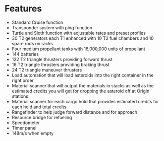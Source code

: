 # Features

- Standard Cruise function
- Transponder system with ping function
- Turtle and Sloth function with adjustable rates and preset profiles
- 30 T2 generators each T1 enhanced with 10 T2 fuel chambers and 10 spare rods on racks
- Four medium propellant tanks with 16,000,000 units of propellant
- 144 batteries
- 122 T2 triangle thrusters providing forward thrust
- 16 T2 triangle thrusters providing braking thrust
- 24 T2 triangle maneuver thrusters
- Load automation that will load asteroids into the right container in the right order
- Material scanner that will output the materials in stacks as well as the estimated credits you will get for dropping the asteroid off at Origin stations
- Material scanner for each cargo hold that provides estimated credits for each hold and total credits
- Rangefinder to help judge forward distance and for approach
- Resource bridge for refueling
- Speedometer
- Timer panel
- 148m/s when empty
